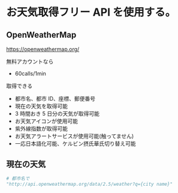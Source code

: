 ﻿# お天気取得フリー API を使用する。

## OpenWeatherMap

https://openweathermap.org/

無料アカウントなら

- 60calls/1min

取得できる

- 都市名、都市 ID、座標、郵便番号
- 現在の天気を取得可能
- 3 時間おき 5 日分の天気が取得可能
- お天気アイコンが使用可能
- 紫外線指数が取得可能
- お天気アラートサービスが使用可能(触ってません)
- 一応日本語化可能、ケルビン摂氏華氏切り替え可能

## 現在の天気

```python
# 都市名で
"http://api.openweathermap.org/data/2.5/weather?q={city name}"
```

